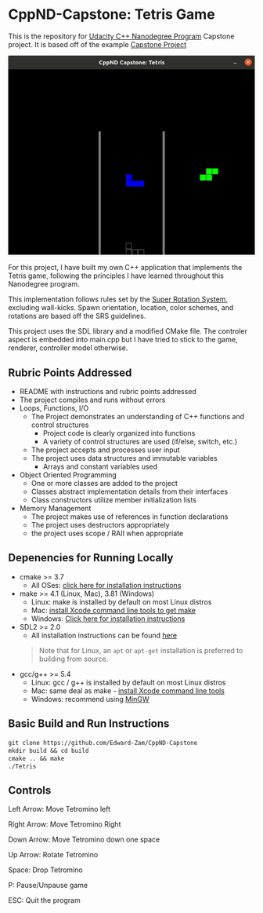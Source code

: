 # CppND-Capstone: Tetris Game
This is the repository for [Udacity C++ Nanodegree Program](https://www.udacity.com/course/c-plus-plus-nanodegree--nd213) Capstone project. It is based off of the example [Capstone Project](https://github.com/udacity/CppND-Capstone-Snake-Game)

<img src="Tetris_2.gif"/>

For this project, I have built my own C++ application that implements the Tetris game, following the principles I have learned throughout this Nanodegree program. 

This implementation follows rules set by the [Super Rotation System](https://tetris.fandom.com/wiki/SRS), excluding wall-kicks. Spawn orientation, location, color schemes, and rotations are based off the SRS guidelines.

This project uses the SDL library and a modified CMake file. The controler aspect is embedded into main.cpp but I have tried to stick to the game, renderer, controller model otherwise.

## Rubric Points Addressed
* README with instructions and rubric points addressed
* The project compiles and runs without errors
* Loops, Functions, I/O
  * The Project demonstrates an understanding of C++ functions and control structures
    * Project code is clearly organized into functions
    * A variety of control structures are used (if/else, switch, etc.) 
  * The project accepts and processes user input
  * The project uses data structures and immutable variables
    * Arrays and constant variables used
* Object Oriented Programming
  * One or more classes are added to the project
  * Classes abstract implementation details from their interfaces
  * Class constructors utilize member initialization lists
* Memory Management
  * The project makes use of references in function declarations
  * The project uses destructors appropriately
  * the project uses scope / RAII when appropriate


## Depenencies for Running Locally
* cmake >= 3.7
  * All OSes: [click here for installation instructions](https://cmake.org/install/)
* make >= 4.1 (Linux, Mac), 3.81 (Windows)
  * Linux: make is installed by default on most Linux distros
  * Mac: [install Xcode command line tools to get make](https://developer.apple.com/xcode/features/)
  * Windows: [Click here for installation instructions](http://gnuwin32.sourceforge.net/packages/make.htm)
* SDL2 >= 2.0
  * All installation instructions can be found [here](https://wiki.libsdl.org/Installation)
  >Note that for Linux, an `apt` or `apt-get` installation is preferred to building from source. 
* gcc/g++ >= 5.4
  * Linux: gcc / g++ is installed by default on most Linux distros
  * Mac: same deal as make - [install Xcode command line tools](https://developer.apple.com/xcode/features/)
  * Windows: recommend using [MinGW](http://www.mingw.org/)

## Basic Build and Run Instructions
```
git clone https://github.com/Edward-Zam/CppND-Capstone
mkdir build && cd build
cmake .. && make
./Tetris
```

## Controls
Left Arrow: Move Tetromino left

Right Arrow: Move Tetromino Right

Down Arrow: Move Tetromino down one space

Up Arrow: Rotate Tetromino

Space: Drop Tetromino

P: Pause/Unpause game

ESC: Quit the program
